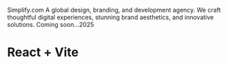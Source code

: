 Simplify.com
A global design, branding, and development agency. We craft thoughtful digital experiences, stunning brand aesthetics, and innovative solutions.
Coming soon...2025






# React + Vite
